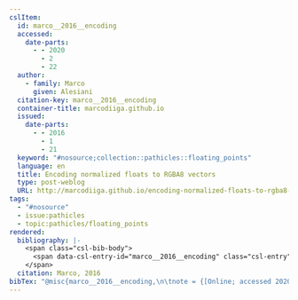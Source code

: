 ```yaml
---
cslItem:
  id: marco__2016__encoding
  accessed:
    date-parts:
      - - 2020
        - 2
        - 22
  author:
    - family: Marco
      given: Alesiani
  citation-key: marco__2016__encoding
  container-title: marcodiiga.github.io
  issued:
    date-parts:
      - - 2016
        - 1
        - 21
  keyword: "#nosource;collection::pathicles::floating_points"
  language: en
  title: Encoding normalized floats to RGBA8 vectors
  type: post-weblog
  URL: http://marcodiiga.github.io/encoding-normalized-floats-to-rgba8-vectors
tags:
  - "#nosource"
  - issue:pathicles
  - topic:pathicles/floating_points
rendered:
  bibliography: |-
    <span class="csl-bib-body">
      <span data-csl-entry-id="marco__2016__encoding" class="csl-entry">Marco, A. 2016, January 21. Encoding normalized floats to RGBA8 vectors. <i>Marcodiiga.Github.Io</i>. <a href='http://marcodiiga.github.io/encoding-normalized-floats-to-rgba8-vectors'>http://marcodiiga.github.io/encoding-normalized-floats-to-rgba8-vectors</a></span>
    </span>
  citation: Marco, 2016
bibTex: "@misc{marco__2016__encoding,\n\tnote = {[Online; accessed 2020-02-22]},\n\tauthor = {Marco, Alesiani},\n\tyear = {2016},\n\tmonth = {jan 21},\n\ttitle = {Encoding normalized floats to {RGBA8} vectors},\n\thowpublished = {http://marcodiiga.github.io/encoding-normalized-floats-to-rgba8-vectors},\n}\n\n"
---
```

